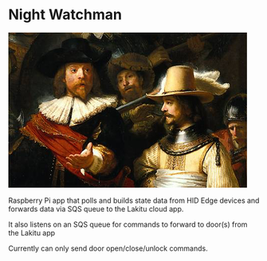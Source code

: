 # Night Watchman

![Night Watchman](nightwatch.png)

Raspberry Pi app that polls and builds state data from HID Edge devices and forwards data via SQS queue
to the Lakitu cloud app.

It also listens on an SQS queue for commands to forward to door(s) from the Lakitu app

Currently can only send door open/close/unlock commands.

